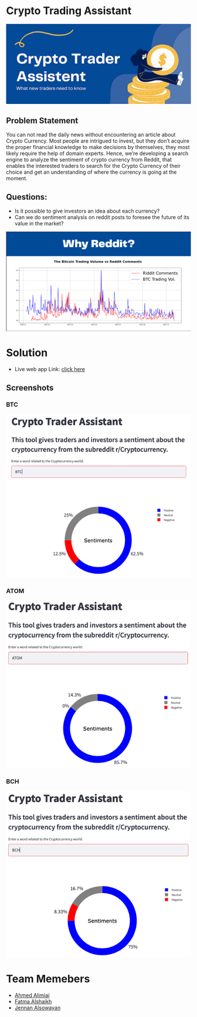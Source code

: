 # Crypto Trading Assistant
<img src="https://github.com/AAljmiai/SADAIA_T5_Data_Science_BootCamp_Projects/raw/main/NLP/images/Header.png" />

## Problem Statement
You can not read the daily news without encountering an article about Crypto Currency. Most people are intrigued to invest, but they don’t acquire the proper financial knowledge to make decisions by themselves, they most likely require the help of domain experts. Hence, we’re developing a search engine to analyze the sentiment of crypto currency from Reddit, that enables the interested traders to search for the Crypto Currency of their choice and get an understanding of where the currency is going at the moment.

## Questions:
* Is it possible to give investors an idea about each currency?
* Can we do sentiment analysis on reddit posts to foresee the future of its value in
the market?
<img src="https://github.com/AAljmiai/SADAIA_T5_Data_Science_BootCamp_Projects/raw/main/NLP/images/EDA.png" />

# Solution
* Live web app Link: [click here](https://share.streamlit.io/jennansowayan/nlp_cryptocurrency/main)

## Screenshots
### BTC
<p align="center"> <img src="https://github.com/AAljmiai/SADAIA_T5_Data_Science_BootCamp_Projects/raw/main/NLP/Screenshots/BTC.png" /></p>

### ATOM
<p align="center"><img src="https://github.com/AAljmiai/SADAIA_T5_Data_Science_BootCamp_Projects/raw/main/NLP/Screenshots/ATOM.png" /></p>

### BCH
<p align="center"><img src="https://github.com/AAljmiai/SADAIA_T5_Data_Science_BootCamp_Projects/raw/main/NLP/Screenshots/BCH.png" /></p>

# Team Memebers
* [Ahmed Aljmiai](https://github.com/AAljmiai)  
* [Fatma Alshaikh](https://github.com/entaim)
* [Jennan Alsowayan](https://github.com/jennansowayan)  

